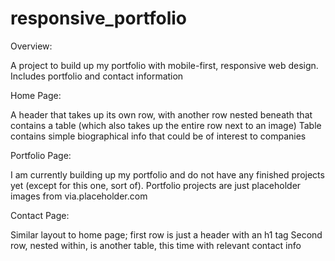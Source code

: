 # responsive_portfolio

Overview:

A project to build up my portfolio with mobile-first, responsive web design. Includes portfolio and contact information


Home Page:

A header that takes up its own row, with another row nested beneath that contains a table (which also takes up the entire row next to an image)
Table contains simple biographical info that could be of interest to companies


Portfolio Page:

I am currently building up my portfolio and do not have any finished projects yet (except for this one, sort of). 
Portfolio projects are just placeholder images from via.placeholder.com


Contact Page:

Similar layout to home page; first row is just a header with an h1 tag
Second row, nested within, is another table, this time with relevant contact info

